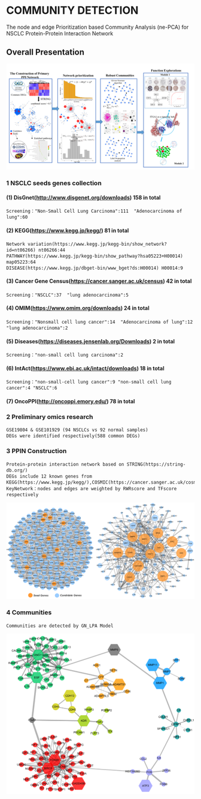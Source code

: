 # COMMUNITY DETECTION
The node and edge Prioritization based Community Analysis (ne-PCA) for NSCLC Protein-Protein Interaction Network 

##  Overall Presentation
   ![frank](https://github.com/wf-frank2019/-storehouse/blob/master/res/Outline1.png "Outline")
   
### 1 NSCLC seeds genes collection
#### (1) DisGnet(http://www.disgenet.org/downloads)  158 in total   
	Screening："Non-Small Cell Lung Carcinoma":111  "Adenocarcinoma of lung":60
#### (2) KEGG(https://www.kegg.jp/kegg/)  81 in total
	Network variation(https://www.kegg.jp/kegg-bin/show_network?id=nt06266) nt06266:44
	PATHWAY(https://www.kegg.jp/kegg-bin/show_pathway?hsa05223+H00014) map05223:64
  	DISEASE(https://www.kegg.jp/dbget-bin/www_bget?ds:H00014) H00014:9 
#### (3) Cancer Gene Census(https://cancer.sanger.ac.uk/census)  42 in total
	Screening："NSCLC":37  "lung adenocarcinoma":5
#### (4) OMIM(https://www.omim.org/downloads)  24 in total
	Screening："Nonsmall cell lung cancer":14  "Adenocarcinoma of lung":12 "lung adenocarcinoma":2
#### (5) Diseases(https://diseases.jensenlab.org/Downloads)  2 in total
	Screening："non-small cell lung carcinoma":2
#### (6) IntAct(https://www.ebi.ac.uk/intact/downloads)  18 in total
	Screening："non-small-cell lung cancer":9 "non-small cell lung cancer":4 "NSCLC":6
#### (7) OncoPPI(http://oncoppi.emory.edu/)  78 in total


### 2 Preliminary omics research
	GSE19804 & GSE101929 (94 NSCLCs vs 92 normal samples)
   	DEGs were identified respectively(588 common DEGs)

### 3 PPIN Construction
	Protein-protein interaction network based on STRING(https://string-db.org/)
   	DEGs include 12 known genes from KEGG(https://www.kegg.jp/kegg/),COSMIC(https://cancer.sanger.ac.uk/cosmic/),DisGenet(https://www.disgenet.org/)
	KeyNetwork：nodes and edges are weighted by RWRscore and TFscore respectively
   ![frank](https://github.com/wf-frank2019/-storehouse/blob/master/res/git2.PNG "PPN_WCN")

### 4 Communities
	Communities are detected by GN_LPA Model
   ![frank](https://github.com/wf-frank2019/-storehouse/blob/master/res/community.PNG "Module")


